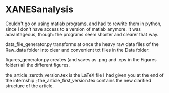 # XANESanalysis

Couldn't go on using matlab programs, and had to rewrite them in python, since I don't have access to a version of matlab anymore. It was advantageous, though: the programs seem shorter and clearer that way.

data_file_generator.py transforms at once the heavy raw data files of the Raw_data folder into clear and convenient txt files in the Data folder.

figures_generator.py creates (and saves as .png and .eps in the Figures folder) all the different figures.

the_article_zeroth_version.tex is the LaTeX file I had given you at the end of the internship ; the_article_first_version.tex contains the new clarified structure of the article.
